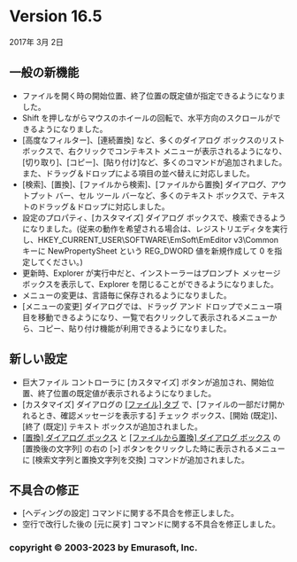 # Version 16.5

2017年 3月 2日

## 一般の新機能

- ファイルを開く時の開始位置、終了位置の既定値が指定できるようになりました。
- Shift を押しながらマウスのホイールの回転で、水平方向のスクロールができるようになりました。
- \[高度なフィルター\]、\[連続置換\] など、多くのダイアログ ボックスのリスト ボックスで、右クリックでコンテキスト メニューが表示されるようになり、\[切り取り\]、\[コピー\]、\[貼り付け\]など、多くのコマンドが追加されました。また、ドラッグ＆ドロップによる項目の並べ替えに対応しました。
- \[検索\]、\[置換\]、\[ファイルから検索\]、\[ファイルから置換\] ダイアログ、アウトプット バー、セル ツール バーなど、多くのテキスト ボックスで、テキストのドラッグ＆ドロップに対応しました。
- 設定のプロパティ、\[カスタマイズ\] ダイアログ ボックスで、検索できるようになりました。(従来の動作を希望される場合は、レジストリエディタを実行し、HKEY\_CURRENT\_USER\\SOFTWARE\\EmSoft\\EmEditor v3\\Common キーに NewPropertySheet という REG\_DWORD 値を新規作成して 0 を指定してください。)
- 更新時、Explorer が実行中だと、インストーラーはプロンプト メッセージ ボックスを表示して、Explorer を閉じることができるようになりました。
- メニューの変更は、言語毎に保存されるようになりました。
- \[メニューの変更\] ダイアログでは、ドラッグ アンド ドロップでメニュー項目を移動できるようになり、一覧で右クリックして表示されるメニューから、コピー、貼り付け機能が利用できるようになりました。

## 新しい設定

- 巨大ファイル コントローラに \[カスタマイズ\] ボタンが追加され、開始位置、終了位置の既定値が表示されるようになりました。
- \[カスタマイズ\] ダイアログの [\[ファイル\] タブ](../dlg/customize/file/index) で、\[ファイルの一部だけ開かれるとき、確認メッセージを表示する\] チェック ボックス、\[開始 (既定)\]、\[終了 (既定)\] テキスト ボックスが追加されました。
- [\[置換\] ダイアログ ボックス](../dlg/replace/index) と [\[ファイルから置換\] ダイアログ ボックス](../dlg/replace_in_files/index) の \[置換後の文字列\] の右の \[>\] ボタンをクリックした時に表示されるメニューに \[検索文字列と置換文字列を交換\] コマンドが追加されました。

## 不具合の修正

- \[ヘディングの設定\] コマンドに関する不具合を修正しました。
- 空行で改行した後の \[元に戻す\] コマンドに関する不具合を修正しました。

### copyright © 2003-2023 by Emurasoft, Inc.
